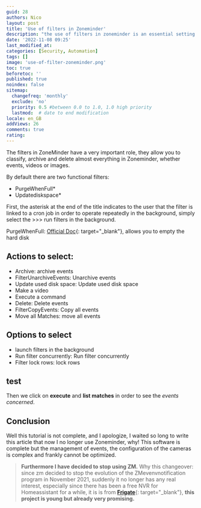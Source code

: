 ```yaml
---
guid: 28
authors: Nico
layout: post
title: 'Use of filters in Zoneminder'
description: "the use of filters in zoneminder is an essential setting so as not to store too many events"
date: '2022-11-08 09:25'
last_modified_at: 
categories: [Security, Automation]
tags: []
image: 'use-of-filter-zoneminder.png'
toc: true
beforetoc: ''
published: true
noindex: false
sitemap:
  changefreq: 'monthly'
  exclude: 'no'
  priority: 0.5 #between 0.0 to 1.0, 1.0 high priority
  lastmod:  # date to end modification
locale: en_GB
addViews: 26
comments: true
rating:  
---
```


The filters in ZoneMinder have a very important role, they allow you to classify, archive and delete almost everything in Zoneminder, whether events, videos or images.

By default there are two functional filters:

- PurgeWhenFull\*
- Updatediskspace\*

First, the asterisk at the end of the title indicates to the user that the filter is linked to a cron job in order to operate repeatedly in the background, simply select the &gt;&gt;&gt; run filters in the background.

PurgeWhenFull: [Official Doc](https://wiki.zoneminder.com/PurgeWhenFull){: target="_blank"}, allows you to empty the hard disk

## Actions to select:

- Archive: archive events
- FilterUnarchiveEvents: Unarchive events
- Update used disk space: Update used disk space
- Make a video
- Execute a command
- Delete: Delete events
- FilterCopyEvents: Copy all events
- Move all Matches: move all events

## Options to select

- launch filters in the background
- Run filter concurrently: Run filter concurrently
- Filter lock rows: lock rows

## test

Then we click on **execute** and **list matches** in order to see the *events concerned*.

## Conclusion

Well this tutorial is not complete, and I apologize, I waited so long to write this article that now I no longer use Zoneminder, why!
This software is complete but the management of events, the configuration of the cameras is complex and frankly cannot be optimized.
> **Furthermore I have decided to stop using ZM.**
Why this changeover: since zm decided to stop the evolution of the ZMevenvnotification program in November 2021, suddenly it no longer has any real interest, especially since there has been a free NVR for Homeassistant for a while, it is is from **[Frigate](https://frigate.video/)**{: target="_blank"}, **this project is young but already very promising.**